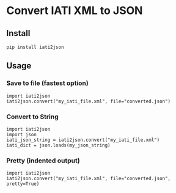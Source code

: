 # Convert IATI XML to JSON

##  Install

```
pip install iati2json
```

##  Usage

### Save to file (fastest option)

```
import iati2json
iati2json.convert("my_iati_file.xml", file="converted.json")

```

### Convert to String

```
import iati2json
import json
iati_json_string = iati2json.convert("my_iati_file.xml")
iati_dict = json.loads(my_json_string)
```

### Pretty (indented output)

```
import iati2json
iati2json.convert("my_iati_file.xml", file="converted.json", pretty=True)

```
